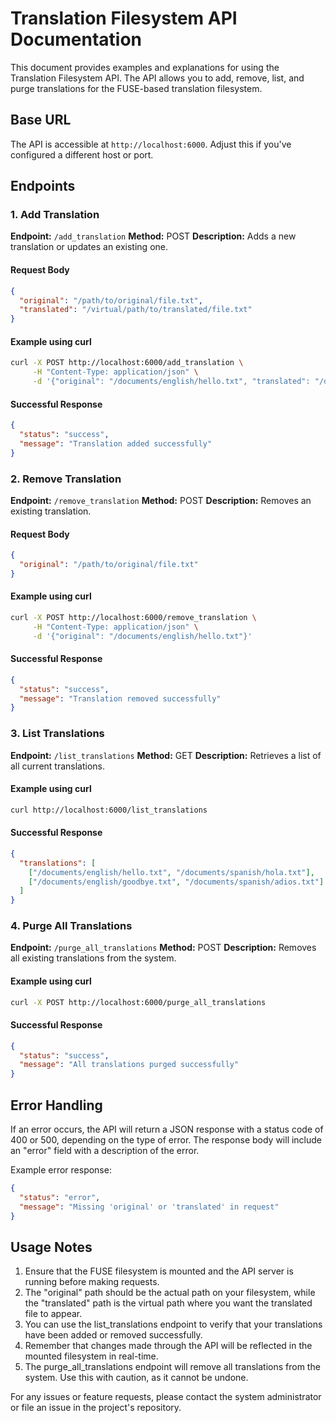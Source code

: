 # Translation Filesystem API Documentation

This document provides examples and explanations for using the Translation Filesystem API. The API allows you to add, remove, list, and purge translations for the FUSE-based translation filesystem.

## Base URL

The API is accessible at `http://localhost:6000`. Adjust this if you've configured a different host or port.

## Endpoints

### 1. Add Translation

**Endpoint:** `/add_translation`
**Method:** POST
**Description:** Adds a new translation or updates an existing one.

#### Request Body
```json
{
  "original": "/path/to/original/file.txt",
  "translated": "/virtual/path/to/translated/file.txt"
}
```

#### Example using curl
```bash
curl -X POST http://localhost:6000/add_translation \
     -H "Content-Type: application/json" \
     -d '{"original": "/documents/english/hello.txt", "translated": "/documents/spanish/hola.txt"}'
```

#### Successful Response
```json
{
  "status": "success",
  "message": "Translation added successfully"
}
```

### 2. Remove Translation

**Endpoint:** `/remove_translation`
**Method:** POST
**Description:** Removes an existing translation.

#### Request Body
```json
{
  "original": "/path/to/original/file.txt"
}
```

#### Example using curl
```bash
curl -X POST http://localhost:6000/remove_translation \
     -H "Content-Type: application/json" \
     -d '{"original": "/documents/english/hello.txt"}'
```

#### Successful Response
```json
{
  "status": "success",
  "message": "Translation removed successfully"
}
```

### 3. List Translations

**Endpoint:** `/list_translations`
**Method:** GET
**Description:** Retrieves a list of all current translations.

#### Example using curl
```bash
curl http://localhost:6000/list_translations
```

#### Successful Response
```json
{
  "translations": [
    ["/documents/english/hello.txt", "/documents/spanish/hola.txt"],
    ["/documents/english/goodbye.txt", "/documents/spanish/adios.txt"]
  ]
}
```

### 4. Purge All Translations

**Endpoint:** `/purge_all_translations`
**Method:** POST
**Description:** Removes all existing translations from the system.

#### Example using curl
```bash
curl -X POST http://localhost:6000/purge_all_translations
```

#### Successful Response
```json
{
  "status": "success",
  "message": "All translations purged successfully"
}
```

## Error Handling

If an error occurs, the API will return a JSON response with a status code of 400 or 500, depending on the type of error. The response body will include an "error" field with a description of the error.

Example error response:
```json
{
  "status": "error",
  "message": "Missing 'original' or 'translated' in request"
}
```

## Usage Notes

1. Ensure that the FUSE filesystem is mounted and the API server is running before making requests.
2. The "original" path should be the actual path on your filesystem, while the "translated" path is the virtual path where you want the translated file to appear.
3. You can use the list_translations endpoint to verify that your translations have been added or removed successfully.
4. Remember that changes made through the API will be reflected in the mounted filesystem in real-time.
5. The purge_all_translations endpoint will remove all translations from the system. Use this with caution, as it cannot be undone.

For any issues or feature requests, please contact the system administrator or file an issue in the project's repository.
